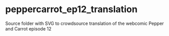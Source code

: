 # peppercarrot_ep12_translation
Source folder with SVG to crowdsource translation of the webcomic Pepper and Carrot episode 12
